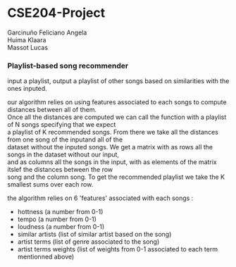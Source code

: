 # CSE204-Project

Garcinuño Feliciano Angela <br>
Huima Klaara <br>
Massot Lucas 

### Playlist-based song recommender ###

input a playlist, output a playlist of other songs based on similarities with the ones inputed.

our algorithm relies on using features associated to each songs to compute distances between all of them.<br>
Once all the distances are computed we can call the function with a playlist of N songs specifying that we expect<br>
a playlist of K recommended songs. From there we take all the distances from one song of the inputand all of the <br>
dataset without the inputed songs. We get a matrix with as rows all the songs in the dataset without our input,<br>
and as columns all the songs in the input, with as elements of the matrix itslef the distances between the row<br>
song and the column song. To get the recommended playlist we take the K smallest sums over each row.<br>

the algorithm relies on 6 'features' associated with each songs :
- hottness (a number from 0-1)
- tempo (a number from 0-1)
- loudness (a number from 0-1)
- similar artists (list of similar artist based on the song)
- artist terms (list of genre associated to the song)
- artist terms weights (list of weights from 0-1 associated to each term mentionned above)
